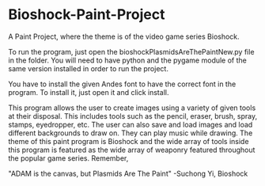 # Bioshock-Paint-Project
A Paint Project, where the theme is of the video game series Bioshock.

To run the program, just open the bioshockPlasmidsAreThePaintNew.py file in the folder. You will need to have python and the pygame
module of the same version installed in order to run the project.

You have to install the given Andes font to have the correct font in the program. To install it, just open it and click install.    

This program allows the user to create images using a variety of given tools at their disposal. This includes tools such as the pencil,
eraser, brush, spray, stamps, eyedropper, etc. The user can also save and load images and load different backgrounds to draw on. They
can play music while drawing. The theme of this paint program is Bioshock and the wide array of tools inside this program is featured as
the wide array of weaponry featured throughout the popular game series. Remember,

"ADAM is the canvas, but Plasmids Are The Paint"
    -Suchong Yi, Bioshock
